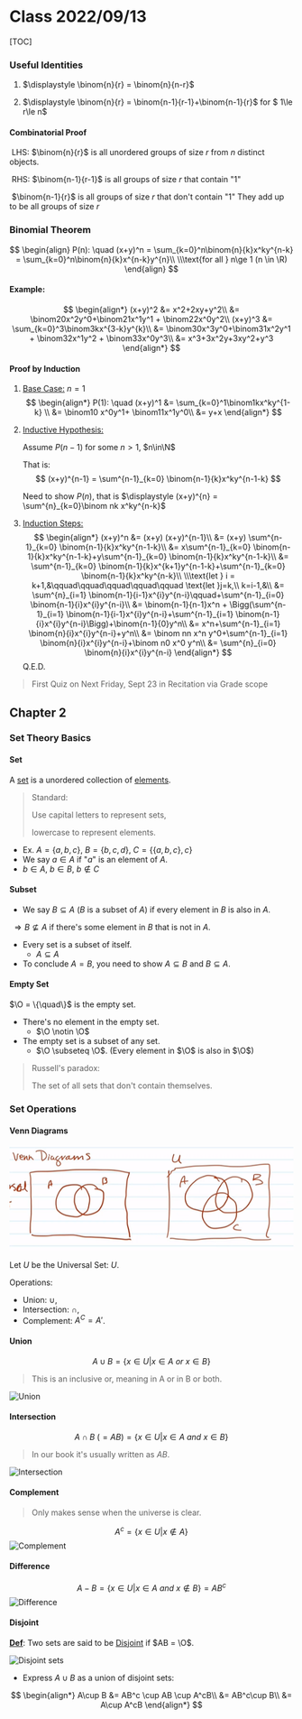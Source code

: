 # Class 2022/09/13

[TOC]

### Useful Identities

1. $\displaystyle \binom{n}{r} = \binom{n}{n-r}$

    

2. $\displaystyle \binom{n}{r} = \binom{n-1}{r-1}+\binom{n-1}{r}$  for $ 1\le r\le n$

#### Combinatorial Proof

​          LHS: $\binom{n}{r}$ is all unordered groups of size $r$ from $n$ distinct objects.

​          RHS:  $\binom{n-1}{r-1}$ is all groups of size $r$ that contain "1"

​                    $\binom{n-1}{r}$ is all groups of size $r$ that don't contain "1"
​                    They add up to be all groups of size $r$

### Binomial Theorem

$$
\begin{align}
P(n): \quad
(x+y)^n = \sum_{k=0}^n\binom{n}{k}x^ky^{n-k} = \sum_{k=0}^n\binom{n}{k}x^{n-k}y^{n}\\
\\\text{for all } n\ge 1 (n \in \R)
\end{align}
$$
#### Example:

$$
\begin{align*}
(x+y)^2 &= x^2+2xy+y^2\\
&= \binom20x^2y^0+\binom21x^1y^1 + \binom22x^0y^2\\
(x+y)^3 &= \sum_{k=0}^3\binom3kx^{3-k}y^{k}\\
&= \binom30x^3y^0+\binom31x^2y^1 + \binom32x^1y^2 + \binom33x^0y^3\\
&= x^3+3x^2y+3xy^2+y^3
\end{align*}
$$

#### Proof by Induction

1. <u>Base Case:</u> $n=1$
    $$
    \begin{align*}
    P(1): \quad
    (x+y)^1 &= \sum_{k=0}^1\binom1kx^ky^{1-k} \\
    &= \binom10 x^0y^1+ \binom11x^1y^0\\
    &= y+x
    \end{align*}
    $$
    
2. <u>Inductive Hypothesis:</u>

    Assume $P(n-1)$ for some $n>1$, $n\in\N$

    That is:
    $$
    (x+y)^{n-1} = \sum^{n-1}_{k=0} \binom{n-1}{k}x^ky^{n-1-k}
    $$
    

    Need to show $P(n)$, that is $\displaystyle (x+y)^{n} = \sum^{n}_{k=0}\binom nk x^ky^{n-k}$

3. <u>Induction Steps:</u>
    $$
    \begin{align*}
    (x+y)^n &= (x+y)  (x+y)^{n-1}\\
    &= (x+y)  \sum^{n-1}_{k=0} \binom{n-1}{k}x^ky^{n-1-k}\\
    &= x\sum^{n-1}_{k=0} \binom{n-1}{k}x^ky^{n-1-k}+y\sum^{n-1}_{k=0} \binom{n-1}{k}x^ky^{n-1-k}\\
    &= \sum^{n-1}_{k=0} \binom{n-1}{k}x^{k+1}y^{n-1-k}+\sum^{n-1}_{k=0} \binom{n-1}{k}x^ky^{n-k}\\
    \\\text{let } i = k+1,&\qquad\qquad\qquad\qquad\qquad \text{let }j=k,\\
    k=i-1,&\\
    &= \sum^{n}_{i=1} \binom{n-1}{i-1}x^{i}y^{n-i}\qquad+\sum^{n-1}_{i=0} \binom{n-1}{i}x^{i}y^{n-i}\\
    &= \binom{n-1}{n-1}x^n + \Bigg(\sum^{n-1}_{i=1} \binom{n-1}{i-1}x^{i}y^{n-i}+\sum^{n-1}_{i=1} \binom{n-1}{i}x^{i}y^{n-i}\Bigg)+\binom{n-1}{0}y^n\\
    &= x^n+\sum^{n-1}_{i=1} \binom{n}{i}x^{i}y^{n-i}+y^n\\
    &= \binom nn x^n y^0+\sum^{n-1}_{i=1} \binom{n}{i}x^{i}y^{n-i}+\binom n0 x^0 y^n\\
    &= \sum^{n}_{i=0} \binom{n}{i}x^{i}y^{n-i}
    \end{align*}
    $$
    Q.E.D.

> First Quiz on Next Friday, Sept 23 in Recitation via Grade scope




## Chapter 2

### Set Theory Basics

#### Set

A <u>set</u> is a unordered collection of <u>elements</u>.

> Standard: 
>
> Use capital letters to represent sets, 
>
> lowercase to represent elements.

* Ex. $A = \{a,b,c\}$,   $B = \{b,c,d\}$,   $C=\{\{a,b,c\},c\}$
* We say $a \in A$ if "$a$" is an element of $A$.
* $b \in A,\: b \in B,\: b\notin C$

#### Subset

* We say $B \subseteq A$ $(B$ is a subset of $A)$ if every element in $B$ is also in $A$. 

​          $\Rightarrow B \nsubseteq A$ if there's some element in $B$ that is not in $A$.

* Every set is a subset of itself.
    * $A \subseteq A$
* To conclude $A=B$, you need to show $A\subseteq B$ and $B \subseteq A$.

#### Empty Set

$\O = \{\quad\}$ is the empty set.

* There's no element in the empty set.
    * $\O \notin \O$
* The empty set is a subset of any set.
    * $\O \subseteq \O$. (Every element in $\O$ is also in $\O$)



> Russell's paradox: 
>
> The set of all sets that don't contain themselves.



### Set Operations

#### Venn Diagrams

![image-20220920133736600](.\Class_20220913_p1.png)

Let $U$ be the Universal Set: $U$.

Operations: 

* Union: $\cup$, 
* Intersection: $\cap$,
* Complement: $A^C  = A'$.

#### Union

$$
A \cup B = \{x\in U|x\in A \:or\: x\in B\}
$$

> This is an inclusive or, meaning in A or in B or both.

<img src="https://www.probabilitycourse.com/images/chapter1/union_b.png" width = "50%" alt = "Union"/>

#### Intersection

$$
A\cap B\: (=AB)= \{x\in U|x\in A \:and\: x\in B\}
$$

> In our book it's usually written as $AB$.

<img src="https://www.probabilitycourse.com/images/chapter1/intersection_b.png" alt="Intersection" width=50%\>

#### Complement

> Only makes sense when the universe is clear.

$$
A^c =\{x\in U|x\notin A\}
$$
<img src="https://www.probabilitycourse.com/images/chapter1/complement_b.png" alt = "Complement" width=50%\>

#### Difference

$$
A-B = \{x\in U|x\in A \:and\:x\notin B \} = AB^c
$$
<img src="https://www.probabilitycourse.com/images/chapter1/difference_b.png" alt = "Difference" width=50%\>

#### Disjoint

**<u>Def</u>**: Two sets are said to be <u>Disjoint</u> if $AB = \O$.

<img src="https://www.probabilitycourse.com/images/chapter1/disjoint_b.png" alt = "Disjoint sets" width=50%\>

* Express $A\cup B$ as a union of disjoint sets:

$$
\begin{align*}
A\cup B &= AB^c \cup AB \cup A^cB\\
&= AB^c\cup B\\
&= A\cup A^cB
\end{align*}
$$
